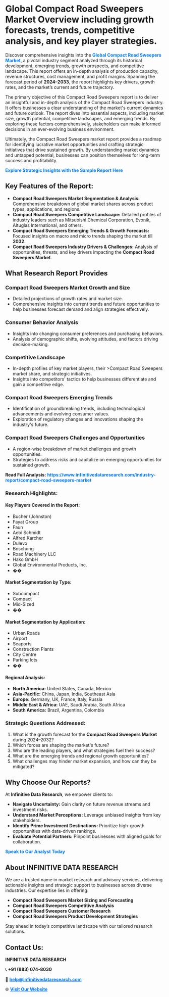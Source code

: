 <h1>Global Compact Road Sweepers Market Overview including growth forecasts, trends, competitive analysis, and key player strategies.</h1>
<p>
Discover comprehensive insights into the 
<a href="https://www.infinitivedataresearch.com/industry-report/compact-road-sweepers-market" rel="dofollow" style="color: #007BFF; text-decoration: none;"><strong>Global Compact Road Sweepers Market</strong></a>, a pivotal industry segment analyzed through its historical development, emerging trends, growth prospects, and competitive landscape. This report offers an in-depth analysis of production capacity, revenue structures, cost management, and profit margins. Spanning the forecast period of <strong>2024–2033</strong>, the report highlights key drivers, growth rates, and the market’s current and future trajectory.
</p>
<p>
The primary objective of this Compact Road Sweepers report is to deliver an insightful and in-depth analysis of the Compact Road Sweepers industry. It offers businesses a clear understanding of the market's current dynamics and future outlook. The report dives into essential aspects, including market size, growth potential, competitive landscapes, and emerging trends. By exploring these factors comprehensively, stakeholders can make informed decisions in an ever-evolving business environment.
</p>
<p>
Ultimately, the Compact Road Sweepers market report provides a roadmap for identifying lucrative market opportunities and crafting strategic initiatives that drive sustained growth. By understanding market dynamics and untapped potential, businesses can position themselves for long-term success and profitability.
</p>
<p>
<a href="https://www.infinitivedataresearch.com/request-sample/reportId=109009" style="color: #007BFF; text-decoration: none;"><strong>Explore Strategic Insights with the Sample Report Here</strong></a>
</p>

<h2>Key Features of the Report:</h2>
<ul>
<li><strong>Compact Road Sweepers Market Segmentation & Analysis:</strong> Comprehensive breakdown of global market shares across product types, applications, and regions.</li>
<li><strong>Compact Road Sweepers Competitive Landscape:</strong> Detailed profiles of industry leaders such as Mitsubishi Chemical Corporation, Evonik, Altuglas International, and others.</li>
<li><strong>Compact Road Sweepers Emerging Trends & Growth Forecasts:</strong> Focused insights on macro and micro trends shaping the market till <strong>2032</strong>.</li>
<li><strong>Compact Road Sweepers Industry Drivers & Challenges:</strong> Analysis of opportunities, threats, and key drivers impacting the <strong>Compact Road Sweepers Market</strong>.</li>
</ul>

<h2>What Research Report Provides</h2>
<h3>Compact Road Sweepers Market Growth and Size</h3>
<ul>
<li>Detailed projections of growth rates and market size.</li>
<li>Comprehensive insights into current trends and future opportunities to help businesses forecast demand and align strategies effectively.</li>
</ul>

<h3>Consumer Behavior Analysis</h3>
<ul>
<li>Insights into changing consumer preferences and purchasing behaviors.</li>
<li>Analysis of demographic shifts, evolving attitudes, and factors driving decision-making.</li>
</ul>

<h3>Competitive Landscape</h3>
<ul>
<li>In-depth profiles of key market players, their >Compact Road Sweepers market share, and strategic initiatives.</li>
<li>Insights into competitors' tactics to help businesses differentiate and gain a competitive edge.</li>
</ul>

<h3>Compact Road Sweepers Emerging Trends</h3>
<ul>
<li>Identification of groundbreaking trends, including technological advancements and evolving consumer values.</li>
<li>Exploration of regulatory changes and innovations shaping the industry's future.</li>
</ul>

<h3>Compact Road Sweepers Challenges and Opportunities</h3>
<ul>
<li>A region-wise breakdown of market challenges and growth opportunities.</li>
<li>Strategies to address risks and capitalize on emerging opportunities for sustained growth.</li>
</ul>
<p><strong>Read Full Analysis:</strong> <a href="https://www.infinitivedataresearch.com/industry-report/compact-road-sweepers-market" rel="dofollow" style="color: #007BFF; text-decoration: none;"><strong>https://www.infinitivedataresearch.com/industry-report/compact-road-sweepers-market</strong></a></p>
<h3>Research Highlights:</h3>
<h4>Key Players Covered in the Report:</h4>
<ul><li>Bucher (Johnston)</li><li>Fayat Group</li><li>Faun</li><li>Aebi Schmidt</li><li>Alfred Karcher</li><li>Dulevo</li><li>Boschung</li><li>Road Machinery LLC</li><li>Hako GmbH</li><li>Global Environmental Products, Inc.</li><li>��</li></ul>
<h4>Market Segmentation by Type:</h4>
<ul><li>Subcompact</li><li>Compact</li><li>Mid-Sized</li><li>��</li></ul>
<h4>Market Segmentation by Application:</h4>
<ul><li>Urban Roads</li><li>Airport</li><li>Seaports</li><li>Construction Plants</li><li>City Centre</li><li>Parking lots</li><li>��</li></ul>

<h4>Regional Analysis:</h4>
<ul>
<li><strong>North America:</strong> United States, Canada, Mexico</li>
<li><strong>Asia-Pacific:</strong> China, Japan, India, Southeast Asia</li>
<li><strong>Europe:</strong> Germany, UK, France, Italy, Russia</li>
<li><strong>Middle East & Africa:</strong> UAE, Saudi Arabia, South Africa</li>
<li><strong>South America:</strong> Brazil, Argentina, Colombia</li>
</ul>

<h3>Strategic Questions Addressed:</h3>
<ol>
<li>What is the growth forecast for the <strong>Compact Road Sweepers Market</strong> during 2024–2032?</li>
<li>Which forces are shaping the market's future?</li>
<li>Who are the leading players, and what strategies fuel their success?</li>
<li>What are the emerging trends and regional growth opportunities?</li>
<li>What challenges may hinder market expansion, and how can they be mitigated?</li>
</ol>

<h2>Why Choose Our Reports?</h2>
<p>At <strong>Infinitive Data Research</strong>, we empower clients to:</p>
<ul>
<li><strong>Navigate Uncertainty:</strong> Gain clarity on future revenue streams and investment risks.</li>
<li><strong>Understand Market Perceptions:</strong> Leverage unbiased insights from key stakeholders.</li>
<li><strong>Identify Prime Investment Destinations:</strong> Prioritize high-growth opportunities with data-driven rankings.</li>
<li><strong>Evaluate Potential Partners:</strong> Pinpoint businesses with aligned goals for collaboration.</li>
</ul>
<p><a href="https://www.infinitivedataresearch.com/industry-report/compact-road-sweepers-market" rel="dofollow" style="color: #007BFF; text-decoration: none;"><strong>Speak to Our Analyst Today</strong></a></p>

<h2>About INFINITIVE DATA RESEARCH</h2>
<p>We are a trusted name in market research and advisory services, delivering actionable insights and strategic support to businesses across diverse industries. Our expertise lies in offering:</p>
<ul>
<li><strong>Compact Road Sweepers Market Sizing and Forecasting</strong></li>
<li><strong>Compact Road Sweepers Competitive Analysis</strong></li>
<li><strong>Compact Road Sweepers Customer Research</strong></li>
<li><strong>Compact Road Sweepers Product Development Strategies</strong></li>
</ul>
<p>Stay ahead in today’s competitive landscape with our tailored research solutions.</p>

<h2>Contact Us:</h2>
<p><strong>INFINITIVE DATA RESEARCH</strong></p>
<p>📞 <strong>+91 (883) 074-8030</strong></p>
<p>📧 <strong><a href="mailto:help@infinitivedataresearch.com" style="color: #007BFF;">help@infinitivedataresearch.com</a></strong></p>
<p>🌐 <strong><a href="https://www.infinitivedataresearch.com" rel="dofollow" style="color: #007BFF;">Visit Our Website</a></strong></p>